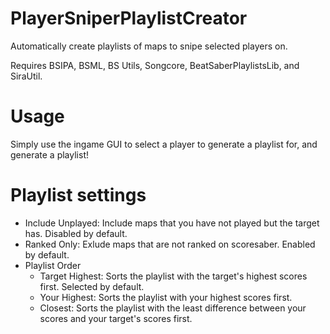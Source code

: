 # PlayerSniperPlaylistCreator
Automatically create playlists of maps to snipe selected players on.

Requires BSIPA, BSML, BS Utils, Songcore, BeatSaberPlaylistsLib, and SiraUtil.

# Usage
Simply use the ingame GUI to select a player to generate a playlist for, and generate a playlist!

# Playlist settings
- Include Unplayed:
  Include maps that you have not played but the target has. Disabled by default.
- Ranked Only:
  Exlude maps that are not ranked on scoresaber. Enabled by default.
- Playlist Order
    - Target Highest: Sorts the playlist with the target's highest scores first. Selected by default.
    - Your Highest: Sorts the playlist with your highest scores first.
    - Closest: Sorts the playlist with the least difference between your scores and your target's scores first.
